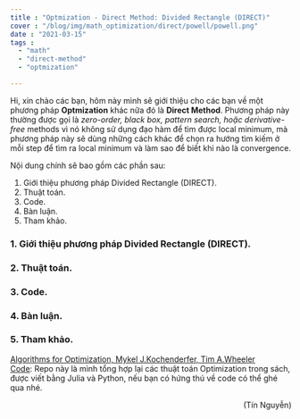 ```yaml
---
title : "Optmization - Direct Method: Divided Rectangle (DIRECT)"
cover : "/blog/img/math_optimization/direct/powell/powell.png"
date : "2021-03-15"
tags : 
  - "math"
  - "direct-method"
  - "optmization"

---
```


Hi, xin chào các bạn, hôm này mình sẽ giới thiệu cho các bạn về một phương pháp <b>Optmization</b> khác nữa đó là <b>Direct Method</b>. Phương pháp này thường được gọi là <i>zero-order, black box, pattern search, hoặc derivative-free</i> methods vì nó không sử dụng đạo hàm để tìm được local minimum, mà phương pháp này sẽ dùng những cách khác để chọn ra hướng tìm kiếm ở mỗi step để tìm ra local minimum và làm sao để biết khi nào là convergence.

Nội dung chính sẽ bao gồm các phần sau: <br/>

1. Giới thiệu phương pháp Divided Rectangle (DIRECT).
2. Thuật toán.
3. Code.
4. Bàn luận.
5. Tham khảo.



### 1. Giới thiệu phương pháp Divided Rectangle (DIRECT).

### 2. Thuật toán.


### 3. Code.


### 4. Bàn luận.



### 5. Tham khảo.
[Algorithms for Optimization, Mykel J.Kochenderfer, Tim A.Wheeler]()<br/>
[Code](https://github.com/ngthanhtin/optimization_algorithm): Repo này là mình tổng hợp lại các thuật toán Optimization trong sách, được viết bằng Julia và Python, nếu bạn có hứng thú về code có thể ghé qua nhé.<br/>

<div style="text-align: right"> (Tín Nguyễn) </div>
